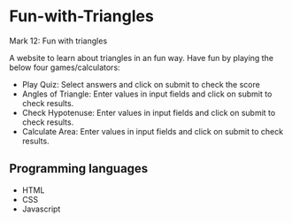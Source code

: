 # Fun-with-Triangles
Mark 12: Fun with triangles

A website to learn about triangles in an fun way.
Have fun by playing the below four games/calculators:
- Play Quiz: Select answers and click on submit to check the score
- Angles of Triangle: Enter values in input fields and click on submit to check results.
- Check Hypotenuse: Enter values in input fields and click on submit to check results.
- Calculate Area: Enter values in input fields and click on submit to check results.

## Programming languages
- HTML
- CSS
- Javascript

